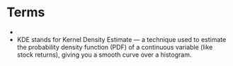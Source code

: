 # Terms

- 
- KDE stands for Kernel Density Estimate — a technique used to estimate the probability density function (PDF) of a continuous variable (like stock returns), giving you a smooth curve over a histogram.
